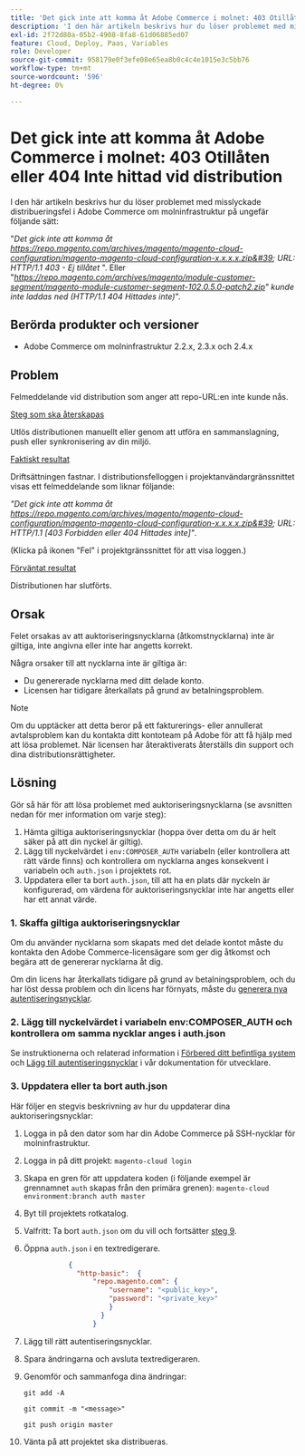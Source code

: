 ```yaml
---
title: 'Det gick inte att komma åt Adobe Commerce i molnet: 403 Otillåten eller 404 Det gick inte att hitta felet vid distributionen'
description: 'I den här artikeln beskrivs hur du löser problemet med misslyckade distribueringsfel i Adobe Commerce om molninfrastruktur på ungefär följande sätt:'
exl-id: 2f72d80a-05b2-4908-8fa8-61d06885ed07
feature: Cloud, Deploy, Paas, Variables
role: Developer
source-git-commit: 958179e0f3efe08e65ea8b0c4c4e1015e3c5bb76
workflow-type: tm+mt
source-wordcount: '596'
ht-degree: 0%

---
```


# Det gick inte att komma åt Adobe Commerce i molnet: 403 Otillåten eller 404 Inte hittad vid distribution

I den här artikeln beskrivs hur du löser problemet med misslyckade distribueringsfel i Adobe Commerce om molninfrastruktur på ungefär följande sätt:

&quot;*Det gick inte att komma åt https://repo.magento.com/archives/magento/magento-cloud-configuration/magento-magento-cloud-configuration-x.x.x.x.zip&#39; URL: HTTP/1.1 403 - Ej tillåtet* &quot;. Eller &quot;*https://repo.magento.com/archives/magento/module-customer-segment/magento-module-customer-segment-102.0.5.0-patch2.zip&quot; kunde inte laddas ned (HTTP/1.1 404 Hittades inte)*&quot;.

## Berörda produkter och versioner

* Adobe Commerce om molninfrastruktur 2.2.x, 2.3.x och 2.4.x

## Problem

Felmeddelande vid distribution som anger att repo-URL:en inte kunde nås.

<u>Steg som ska återskapas</u>

Utlös distributionen manuellt eller genom att utföra en sammanslagning, push eller synkronisering av din miljö.

<u>Faktiskt resultat</u>

Driftsättningen fastnar. I distributionsfelloggen i projektanvändargränssnittet visas ett felmeddelande som liknar följande:

*&quot;Det gick inte att komma åt https://repo.magento.com/archives/magento/magento-cloud-configuration/magento-magento-cloud-configuration-x.x.x.x.zip&#39; URL: HTTP/1.1 \[403 Forbidden eller 404 Hittades inte\]&quot;*.

(Klicka på ikonen &quot;Fel&quot; i projektgränssnittet för att visa loggen.)

<u>Förväntat resultat</u>

Distributionen har slutförts.

## Orsak

Felet orsakas av att auktoriseringsnycklarna (åtkomstnycklarna) inte är giltiga, inte angivna eller inte har angetts korrekt.

Några orsaker till att nycklarna inte är giltiga är:

* Du genererade nycklarna med ditt delade konto.
* Licensen har tidigare återkallats på grund av betalningsproblem.

>[!NOTE]
>
>Om du upptäcker att detta beror på ett fakturerings- eller annullerat avtalsproblem kan du kontakta ditt kontoteam på Adobe för att få hjälp med att lösa problemet. När licensen har återaktiverats återställs din support och dina distributionsrättigheter.

## Lösning

Gör så här för att lösa problemet med auktoriseringsnycklarna (se avsnitten nedan för mer information om varje steg):

1. Hämta giltiga auktoriseringsnycklar (hoppa över detta om du är helt säker på att din nyckel är giltig).
1. Lägg till nyckelvärdet i `env:COMPOSER_AUTH` variabeln (eller kontrollera att rätt värde finns) och kontrollera om nycklarna anges konsekvent i variabeln och `auth.json` i projektets rot.
1. Uppdatera eller ta bort `auth.json`, till att ha en plats där nyckeln är konfigurerad, om värdena för auktoriseringsnycklar inte har angetts eller har ett annat värde.

### 1. Skaffa giltiga auktoriseringsnycklar

Om du använder nycklarna som skapats med det delade kontot måste du kontakta den Adobe Commerce-licensägare som ger dig åtkomst och begära att de genererar nycklarna åt dig.

Om din licens har återkallats tidigare på grund av betalningsproblem, och du har löst dessa problem och din licens har förnyats, måste du [generera nya autentiseringsnycklar](https://experienceleague.adobe.com/docs/commerce-operations/installation-guide/prerequisites/authentication-keys.html).

### 2. Lägg till nyckelvärdet i variabeln env:COMPOSER\_AUTH och kontrollera om samma nycklar anges i auth.json

Se instruktionerna och relaterad information i [Förbered ditt befintliga system](https://devdocs.magento.com/cloud/setup/first-time-setup-import-prepare.html#auth-json) och [Lägg till autentiseringsnycklar](https://devdocs.magento.com/cloud/setup/first-time-setup-import-prepare.html#add-authentication-keys) i vår dokumentation för utvecklare.

### 3. Uppdatera eller ta bort auth.json

Här följer en stegvis beskrivning av hur du uppdaterar dina auktoriseringsnycklar:

1. Logga in på den dator som har din Adobe Commerce på SSH-nycklar för molninfrastruktur.
1. Logga in på ditt projekt: `magento-cloud login`
1. Skapa en gren för att uppdatera koden (i följande exempel är grennamnet `auth` skapas från den primära grenen):     `magento-cloud environment:branch auth master`
1. Byt till projektets rotkatalog.
1. Valfritt: Ta bort `auth.json` om du vill och fortsätter [steg 9](#step9).
1. Öppna `auth.json` i en textredigerare.

   ```json
              {
                "http-basic":  {
                    "repo.magento.com": {
                        "username": "<public_key>",
                        "password": "<private_key>"
                        }
                      }
                    }
   ```

1. Lägg till rätt autentiseringsnycklar.
1. Spara ändringarna och avsluta textredigeraren.
1. Genomför och sammanfoga dina ändringar:

   `git add -A`

   `git commit -m "<message>"`

   `git push origin master`
1. Vänta på att projektet ska distribueras.
